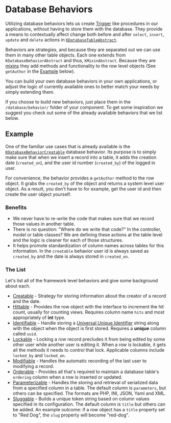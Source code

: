 # Database Behaviors

Utilizing database behaviors lets us create [Trigger](http://en.wikipedia.org/wiki/Database_trigger) like procedures in our applications, without having to store them with the database. They provide a means to contextually affect change both before and after `select`, `insert`, `update` and `delete` actions in [`KDatabaseTableAbstract`](https://github.com/nooku/nooku-framework/blob/master/code/libraries/koowa/libraries/database/table/abstract.php).

Behaviors are strategies, and because they are separated out we can use them in many other table objects. Each one extends from `KDatabaseBehaviorAbstract` and thus, `KMixinAbstract`. Because they are [mixins](/essentials/mixin.md) they add methods and functionality to the row level objects (See `getAuthor` in the [Example](#example) below).

You can build your own database behaviors in your own applications, or adjust the logic of currently available ones to better match your needs by simply extending them.

If you choose to build new behaviors, just place them in the `/database/behavior/` folder of your component. To get some inspiration we suggest you check out some of the already available behaviors that we list below.

## Example

One of the familiar use cases that is already available  is the [`KDatabaseBehaviorCreatable`](https://github.com/nooku/nooku-framework/blob/master/code/libraries/koowa/libraries/database/behavior/creatable.php) database behavior. Its purpose is to simply make sure that when we insert a record into a table, it adds the creation date (`created_on`), and the user id number (`created_by`) of the logged in user.

For convenience, the behavior provides a `getAuthor` method to the row object. It grabs the `created_by` of the object and returns a system level user object. As a result, you don't have to for example, get the user id and then create the user object yourself.

### Benefits

+ We never have to re-write the code that makes sure that we record those values in another table.
+ There is no question: "Where do we write that code?" In the controller, model or table classes? We are defining these actions at the table level and the logic is cleaner for each of those structures.
+ It helps promote standardization of column names across tables for this information. In the `creatable` behavior user id is always saved as `created_by` and the date is always stored in `created_on`.

### The List

Let's list all of the framework level behaviors and give some background about each.

+ [Creatable](https://github.com/nooku/nooku-framework/blob/master/code/libraries/koowa/libraries/database/behavior/creatable.php) - Strategy for storing information about the creator of a record and the date.
+ [Hittable](https://github.com/nooku/nooku-framework/blob/master/code/libraries/koowa/libraries/database/behavior/hittable.php) - Provides the row object with the interface to increment the  hit count, usually for counting views. Requires column name `hits` and most appropriately of  **int** type.
+ [Identifiable](https://github.com/nooku/nooku-framework/blob/master/code/libraries/koowa/libraries/database/behavior/identifiable.php) - Handle storing a [Universal Unique Identifier]() string along with the object when the object is first stored. Requires a **unique** column called `uuid`.
+ [Lockable](https://github.com/nooku/nooku-framework/blob/master/code/libraries/koowa/libraries/database/behavior/lockable.php) - Locking a row record precludes it from being edited by some other user while another user is editing it.  When a row is lockable, it gets all the methods it needs to control that lock. Applicable columns include `locked_by` and `locked_on`.
+ [Modifiable](https://github.com/nooku/nooku-framework/blob/master/code/libraries/koowa/libraries/database/behavior/modifiable.php) - Handles the automatic recording of the last user to modifying a record.
+ [Orderable](https://github.com/nooku/nooku-framework/blob/master/code/libraries/koowa/libraries/database/behavior/orderable.php) - Provides all that's required to maintain a database table's  `ordering` column when a row is inserted or updated.
+ [Parameterizable](https://github.com/nooku/nooku-framework/blob/master/code/libraries/koowa/libraries/database/behavior/parameterizable.php) - Handles the storing and retrieval of serialized data from a specified column in a table. The default column is `parameters`, but others can be specified. The formats are PHP, INI, JSON, Yaml and XML.
+ [Sluggable](https://github.com/nooku/nooku-framework/blob/master/code/libraries/koowa/libraries/database/behavior/sluggable.php) - Builds a unique token string based on column values specified in its configuration. The default column is `title` but others can be added. An example outcome: if a row object has a `title` property set to "Red Dog", the `slug` property will become "red-dog".
